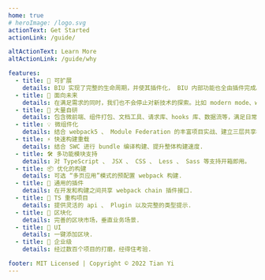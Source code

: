 ```yaml
---
home: true
# heroImage: /logo.svg
actionText: Get Started
actionLink: /guide/

altActionText: Learn More
altActionLink: /guide/why

features:
  - title: 🔑 可扩展
    details: BIU 实现了完整的生命周期，并使其插件化， BIU 内部功能也全由插件完成。此外还支持插件和插件集，以满足功能和垂直域的分层需求.
  - title: 🔑 面向未来
    details: 在满足需求的同时，我们也不会停止对新技术的探索。比如 modern mode、webpack@5、自动化 external 、 bundler less 等等.
  - title: 🔑 大量自研
    details: 包含微前端、组件打包、文档工具、请求库、hooks 库、数据流等，满足日常项目的周边需求.
  - title: 💡 微组件化
    details: 结合 webpack5 、 Module Federation 的丰富项目实战、建立三层共享模型
  - title: ⚡️ 快速构建重载
    details: 结合 SWC 进行 bundle 编译构建、提升整体构建速度.
  - title: 🛠️ 多功能模块支持
    details: 对 TypeScript 、 JSX 、 CSS 、 Less 、 Sass 等支持开箱即用。
  - title: 📦 优化的构建
    details: 可选 “多页应用”模式的预配置 webpack 构建.
  - title: 🔩 通用的插件
    details: 在开发和构建之间共享 webpack chain 插件接口.
  - title: 🔑 TS 重构项目
    details: 提供灵活的 api 、 Plugin 以及完整的类型提示.
  - title: 🔑 区块化
    details: 完善的区块市场，垂直业务场景.
  - title: 🔑 UI
    details: 一键添加区块.
  - title: 🔑 企业级
    details: 经过数百个项目的打磨，经得住考验.

footer: MIT Licensed | Copyright © 2022 Tian Yi
---
```


<!-- @format -->

<script setup>
import fetchReleaseTag from './.vitepress/theme/fetch-release-tag.js'
fetchReleaseTag()
</script>
